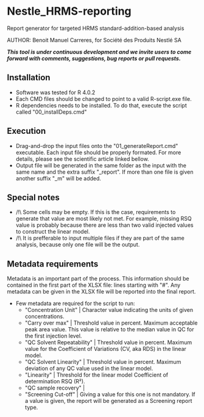 # Nestle_HRMS-reporting
Report generator for targeted HRMS standard-addition-based analysis 

AUTHOR: Benoit Manuel Carreres, for Société des Produits Nestlé SA

<b><i>This tool is under continuous development and we invite users to come forward with comments, suggestions, bug reports or pull requests.</i></b>

## Installation

- Software was tested for R 4.0.2
- Each CMD files should be changed to point to a valid R-script.exe file.
- R dependencies needs to be installed. To do that, execute the script called "00_installDeps.cmd"

## Execution

- Drag-and-drop the input files onto the "01_generateReport.cmd" executable. Each input file should be properly formated. For more details, please see the scientific article linked bellow.
- Output file will be generated in the same folder as the input with the same name and the extra suffix "_report". If more than one file is given another suffix "_m" will be added.

## Special notes

- /!\ Some cells may be empty. If this is the case, requirements to generate that value are most likely not met. For example, missing RSQ value is probably because there are less than two valid injected values to construct the linear model.
- /!\ It is prefferable to input multiple files if they are part of the same analysis, because only one file will be the output.

## Metadata requirements

Metadata is an important part of the process. This information should be contained in the first part of the XLSX file: lines starting with "#".
Any metadata can be given in the XLSX file will be reported into the final report.

- Few metadata are required for the script to run:
    - "Concentration Unit"        |   Character value indicating the units of given concentrations.
    - "Carry over max"            |   Threshold value in percent. Maximum acceptable peak area value. This value is relative to the median value in QC for the first injection level.
    - "QC Solvent Repeatability"  |   Threshold value in percent. Maximum value for the Coefficient of Variations (CV, aka RDS) in the linear model.
    - "QC Solvent Linearity"      |   Threshold value in percent. Maximum deviation of any QC value used in the linear model.
    - "Linearity"                 |   Threshold for the linear model Coefficient of determination RSQ (R²).
    - "QC sample recovery"        |
    - "Screening Cut-off"         |   Giving a value for this one is not mandatory. If a value is given, the report will be generated as a Screening report type.

